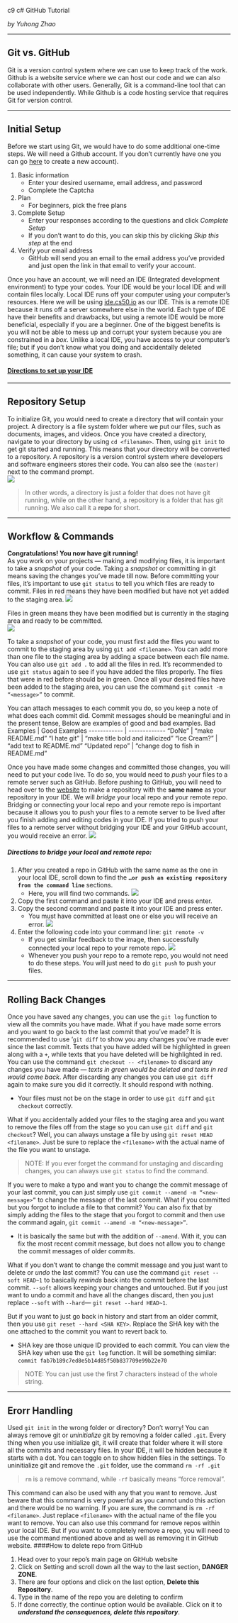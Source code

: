 c9 c# GitHub Tutorial

_by Yuhong Zhao_

---
## Git vs. GitHub
Git is a version control system where we can use to keep track of the work. Github is a website service where we can host our code and we can also collaborate with other users. Generally, Git is a command-line tool that can be used independently. While Github is a code hosting service that requires Git for version control.


---
## Initial Setup
Before we start using Git, we would have to do some additional one-time steps. We will need a Github account. If you don’t currently have one you can go [here](https://github.com/join?source=header-home) to create a new account).
1. Basic information
    * Enter your desired username, email address, and password
    * Complete the Captcha
2. Plan
    * For beginners, pick the free plans
3. Complete Setup
    * Enter your responses according to the questions and click *Complete Setup*
    * If you don’t want to do this, you can skip this by clicking *Skip this step* at the end
4. Verify your email address
    * GitHub will send you an email to the email address you’ve provided and just open the link in that email to verify your account.

Once you have an account, we will need an IDE (Integrated development environment) to type your codes. Your IDE would be your local IDE and will contain files locally. Local IDE runs off your computer using your computer’s resources. Here we will be using [ide.cs50.io](https://ide.cs50.io)  as our IDE. This is a remote IDE because it runs off a server somewhere else in the world. Each type of IDE have their benefits and drawbacks, but using a remote IDE would be more beneficial, especially if you are a beginner. One of the biggest benefits is you will not be able to mess up and corrupt your system because you are constrained in a *box*. Unlike a local IDE, you have access to your computer’s file; but if you don’t know what you doing and accidentally deleted something, it can cause your system to crash. 
#### [Directions to set up your IDE](https://github.com/hstatsep/ide50)


---
## Repository Setup
To initialize Git, you would need to create a directory that will contain your project. A directory is a file system folder where we put our files, such as documents, images, and videos. Once you have created a directory, navigate to your directory by using `cd <filename>`. Then, using `git init` to get git started and running. This means that your directory will be converted to a repository.  A repository is a version control system where developers and software engineers stores their code. You can also see the `(master)` next to the command prompt.  
![](screenshots/git-init.png)
>  In other words, a directory is just a folder that does not have git running, while on the other hand, a repository is a folder that has git running. We also call it a **repo** for short.







---
## Workflow & Commands
**Congratulations! You now have git running!**  
As you work on your projects — making and modifying files, it is important to take a *snapshot* of your code. Taking a *snapshot* or committing in git means saving the changes you’ve made till now. Before committing your files, it’s important to use `git status` to tell you which files are ready to commit. Files in red means they have been modified but have not yet added to the staging area. 
![](screenshots/git-status-red.PNG)  

Files in green means they have been modified but is currently in the staging area and ready to be committed.  
![](screenshots/git-status-green.PNG)

To take a *snapshot* of your code, you must first add the files you want to commit to the staging area by using `git add <filename>`. You can add more than one file to the staging area by adding a space between each file name. You can also use `git add .` to add all the files in red.
It’s recommended to use `git status` again to see if you have added the files properly. The files that were in red before should be in green. Once all your desired files have been added to the staging area, you can use the command `git commit -m “<message>”` to commit.  

You can attach messages to each commit you do, so you keep a note of what does each commit did. Commit messages should be meaningful and in the present tense, Below are examples of good and bad examples.
Bad Examples | Good Examples
------------ | -------------
“DoNe” | “make README.md”
“I hate git” | “make title bold and italicized”
“Ice Cream?” | “add text to README.md”
“Updated repo” | “change dog to fish in README.md”


Once you have made some changes and committed those changes, you will need to put your code live. To do so, you would need to *push* your files to a remote server such as GitHub. Before pushing to GitHub, you will need to head over to the [website](www.github.com) to make a repository with the **same name** as your repository in your IDE. We will *bridge* your local repo and your remote repo. Bridging or connecting your local repo and your remote repo is important because it allows you to push your files to a remote server to be lived after you finish adding and editing codes in your IDE. If you tried to push your files to a remote server without bridging your IDE and your GitHub account, you would receive an error.
![](screenshots/git-push-error.PNG)  
##### Directions to bridge your local and remote repo:
1. After you created a repo in GitHub with the same name as the one in your local IDE, scroll down to find the **`…or push an existing repository from the command line`** sections.
    * Here, you will find two commands.
![](screenshots/git-bridge-commands.PNG)
2. Copy the first command and paste it into your IDE and press enter. 
3. Copy the second command and paste it into your IDE and press enter.
    * You must have committed at least one or else you will receive an error.
![](screenshots/git-bridge-commands-errors.PNG)
4. Enter the following code into your command line: `git remote -v`
    * If you get similar feedback to the image, then successfully connected your local repo to your remote repo. 
![](screenshots/git-bridge-successful.PNG)
    * Whenever you push your repo to a remote repo, you would not need to do these steps. You will just need to do `git push` to push your files. 




---
## Rolling Back Changes
Once you have saved any changes, you can use the `git log` function to view all the commits you have made. What if you have made some errors and you want to go back to the last commit that you’ve made? It is recommended to use ‘`git diff` to show you any changes you’ve made ever since the last commit. Texts that you have added will be highlighted in green along with a `+`, while texts that you have deleted will be highlighted in red. You can use the command `git checkout -- <filename>` to discard any changes you have made — *texts in green would be deleted and texts in red would come back*.  After discarding any changes you can use `git diff` again to make sure you did it correctly. It should respond with nothing.
* Your files must not be on the stage in order to use `git diff` and `git checkout` correctly. 

What if you accidentally added your files to the staging area and you want to remove the files off from the stage so you can use `git diff` and `git checkout`? Well, you can always unstage a file by using `git reset HEAD <filename>`. Just be sure to replace the `<filename>` with the actual name of the file you want to unstage. 
>NOTE: If you ever forget the command for unstaging and discarding changes, you can always use `git status` to find the command. 

If you were to make a typo and want you to change the commit message of your last commit, you can just simply use `git commit --amend -m “<new-message>”` to change the message of the last commit. What if you committed but you forgot to include a file to that commit? You can also fix that by simply adding the files to the stage that you forgot to commit and then use the command again, `git commit --amend -m “<new-message>”`.
* It is basically the same but with the addition of `--amend`. With it, you can fix the most recent commit message, but does not allow you to change the commit messages of older commits. 

What if you don’t want to change the commit message and you just want to delete or *undo* the last commit? You can use the command `git reset --soft HEAD~1` to basically *rewinds* back into the commit before the last commit. `--soft` allows keeping your changes and untouched. But if you just want to undo a commit and have all the changes discard, then you just replace `--soft` with `--hard`— `git reset --hard HEAD~1`.

But if you want to just go back in history and start from an older commit, then you use `git reset --hard <SHA KEY>`. Replace the SHA key with the one attached to the commit you want to revert back to. 
* SHA key are those unique ID provided to each commit. You can view the SHA key when use the `git log` function. It will be something similar: `commit fab7b189c7ed8e5b14d85f50b837709e99b22e70`
>NOTE: You can just use the first 7 characters instead of the whole string.




---
## Erorr Handling 
Used `git init` in the wrong folder or directory? Don’t worry! You can always remove git or *uninitialize* git by removing a folder called `.git`. Every thing when you use initialize git, it will create that folder where it will store all the commits and necessary files. In your IDE, it will be hidden because it starts with a dot. You can toggle on to show hidden files in the settings. 
To uninitialize git and remove the `.git` folder, use the command `rm -rf .git`
> `rm` is a remove command, while `-rf` basically means “force removal”. 

This command can also be used with any that you want to remove. Just beware that this command is very powerful as you cannot undo this action and there would be no warning. If you are sure, the command is `rm -rf <filename>`. Just replace `<filename>` with the actual name of the file you want to remove. You can also use this command for remove repos within your local IDE. 
But if you want to completely remove a repo, you will need to use the command mentioned above and as well as removing it in GitHub website. 
####How to delete repo from GitHub
1. Head over to your repo’s main page on GitHub website
2. Click on Setting and scroll down all the way to the last section, **DANGER ZONE**.
3. There are four options and click on the last option, **Delete this Repository**.
4. Type in the name of the repo you are deleting to confirm
5. If done correctly, the continue option would be available. Click on it to ***understand the consequences, delete this repository***.




